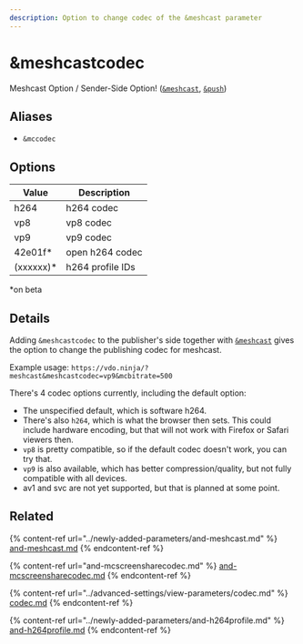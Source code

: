 ```yaml
---
description: Option to change codec of the &meshcast parameter
---
```


# \&meshcastcodec

Meshcast Option / Sender-Side Option! ([`&meshcast`](../newly-added-parameters/and-meshcast.md), [`&push`](../source-settings/push.md))

## Aliases

* `&mccodec`

## Options

| Value      | Description      |
| ---------- | ---------------- |
| h264       | h264 codec       |
| vp8        | vp8 codec        |
| vp9        | vp9 codec        |
| 42e01f\*   | open h264 codec  |
| (xxxxxx)\* | h264 profile IDs |

\*on beta

## Details

Adding `&meshcastcodec` to the publisher's side together with [`&meshcast`](../newly-added-parameters/and-meshcast.md) gives the option to change the publishing codec for meshcast.

Example usage: `https://vdo.ninja/?meshcast&meshcastcodec=vp9&mcbitrate=500`

There's 4 codec options currently, including the default option:

* The unspecified default, which is software h264.&#x20;
* There's also `h264`, which is what the browser then sets. This could include hardware encoding, but that will not work with Firefox or Safari viewers then.&#x20;
* `vp8` is pretty compatible, so if the default codec doesn't work, you can try that.&#x20;
* `vp9` is also available, which has better compression/quality, but not fully compatible with all devices.&#x20;
* av1 and svc are not yet supported, but that is planned at some point.

## Related

{% content-ref url="../newly-added-parameters/and-meshcast.md" %}
[and-meshcast.md](../newly-added-parameters/and-meshcast.md)
{% endcontent-ref %}

{% content-ref url="and-mcscreensharecodec.md" %}
[and-mcscreensharecodec.md](and-mcscreensharecodec.md)
{% endcontent-ref %}

{% content-ref url="../advanced-settings/view-parameters/codec.md" %}
[codec.md](../advanced-settings/view-parameters/codec.md)
{% endcontent-ref %}

{% content-ref url="../newly-added-parameters/and-h264profile.md" %}
[and-h264profile.md](../newly-added-parameters/and-h264profile.md)
{% endcontent-ref %}
